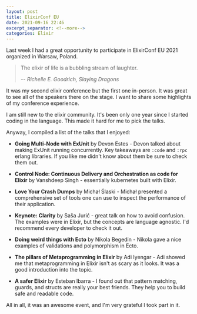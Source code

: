 ```yaml
---
layout: post
title: ElixirConf EU
date: 2021-09-16 22:46
excerpt_separator: <!--more-->
categories: Elixir
---
```


Last week I had a great opportunity to participate in ElixirConf EU 2021 organized in Warsaw, Poland.

<!--more-->

> The elixir of life is a bubbling stream of laughter.
>
> -- <cite>Richelle E. Goodrich, Slaying Dragons</cite>

It was my second elixir conference but the first one in-person. It was great to see all of the speakers there on the stage.
I want to share some highlights of my conference experience. 

I am still new to the elixir community. It's been only one year since I started coding in the language. This made it hard for me to pick the talks.

Anyway, I compiled a list of the talks that I enjoyed:
* **Going Multi-Node with ExUnit** by Devon Estes - Devon talked about making ExUnit running concurrently. Key takeaways are `:code` and `:rpc` erlang libraries. If you like me didn't know about them be sure to check them out.

* **Control Node: Continuous Delivery and Orchestration as code for Elixir** by Vanshdeep Singh - essentially kubernetes built with Elixir.

* **Love Your Crash Dumps** by Michał Ślaski - Michał presented a comprehensive set of tools one can use to inspect the performance of their application.

* **Keynote: Clarity** by Saša Jurić - great talk on how to avoid confusion. The examples were in Elixir, but the concepts are language agnostic.
I'd recommend every developer to check it out.

* **Doing weird things with Ecto** by Nikola Begedin - Nikola gave a nice examples of validations and polymorphism in Ecto.

* **The pillars of Metaprogramming in Elixir** by Adi Iyengar - Adi showed me that metaprogramming in Elixir isn't as scary as it looks. It was a good introduction into the topic.

* **A safer Elixir** by Esteban Ibarra - I found out that pattern matching, guards, and structs are really your best friends. They help you to build safe and readable code.

All in all, it was an awesome event, and I'm very grateful I took part in it.
